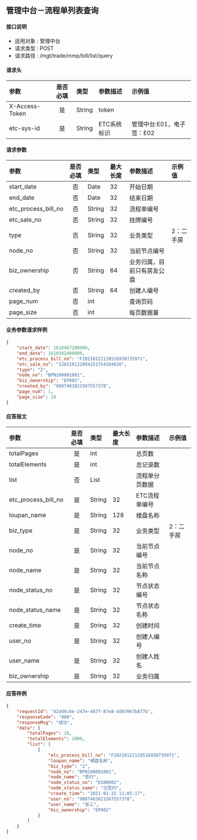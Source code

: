 ## 管理中台－流程单列表查询

#### 接口说明
* 适用对象 : 管理中台
* 请求类型 : POST
* 请求路径 : /mgt/trade/mmp/bill/list/query

#### 请求头
| 参数           | 是否必填 | 类型   | 参数描述    | 示例值                    |
| :------------- | :------: | :----- | :---------- | :------------------------ |
| X-Access-Token |    是    | String | token       |                           |
| etc-sys-id     |    是    | String | ETC系统标识 | 管理中台:E01，电子签：E02 |

#### 请求参数
| 参数 | 是否必填 | 类型 | 最大长度 | 参数描述 | 示例值 |
|:----|:-------:|:-----|:-------|:--------|:------|
| start_date | 否 | Date | 32 | 开始日期 |  |
| end_date | 否 | Date | 32 | 结束日期 |  |
| etc_process_bill_no | 否 | String | 32 | 流程单编号 |  |
| etc_sale_no | 否 | String | 32 | 挂牌编号 |  |
| type | 否 | String | 32 | 业务类型 | 2：二手房 |
| node_no | 否 | String | 32 | 当前节点编号 |  |
| biz_ownership | 否 | String | 64 | 业务归属，目前只有房友公盘 |  |
| created_by | 否 | String | 64 | 创建人编号 |  |
| page_num | 否 | int |  | 查询页码 |  |
| page_size | 否 | int |  | 每页数据量 |  |

#### 业务参数请求样例
```json
{
    "start_date": 1610467200000,
    "end_date": 1610582400000,
    "etc_process_bill_no": "F20210122110516938735971",
    "etc_sale_no": "S20210122094251754204026",
    "type": "2",
    "node_no": "BPN100001001",
    "biz_ownership": "EP002",
    "created_by": "9087403821587557378",
    "page_num": 1,
    "page_size": 10
}
```

#### 应答报文
| 参数 | 是否必填 | 类型 | 最大长度 | 参数描述 | 示例值 |
|:----|:-------:|:----|:--------|:--------|:------|
| totalPages | 是 | int |  | 总页数 |  |
| totalElements | 是 | int |  | 总记录数 |  |
| list | 否 | List |  | 流程单分页数据 |  |
| etc_process_bill_no | 是 | String | 32 | ETC流程单编号 |  |
| loupan_name | 是 | String | 128 | 楼盘名称 |  |
| biz_type | 是 | String | 32 | 业务类型 | 2：二手房 |
| node_no | 是 | String | 32 | 当前节点编号 |  |
| node_name | 是 | String | 32 | 当前节点名称 |  |
| node_status_no | 是 | String | 32 | 节点状态编号 |  |
| node_status_name | 是 | String | 32 | 节点状态名称 |  |
| create_time | 是 | String | 32 | 创建时间 |  |
| user_no | 是 | String | 32 | 创建人编号 |  |
| user_name | 是 | String | 32 | 创建人姓名 |  |
| biz_ownership | 是 | String | 32 | 业务归属 |  |

#### 应答样例
```json
{
    "requestId": "42dd6c6e-247e-487f-87e8-dd97067b877b",
    "responseCode": "000",
    "responseMsg": "成功",
    "data": {
        "totalPages": 20,
        "totalElements": 1000,
        "list": [
            {
                "etc_process_bill_no": "F20210122110516938735971",
                "loupan_name": "楼盘名称",
                "biz_type": "2",
                "node_no": "BPN100001001",
                "node_name": "签约",
                "node_status_no": "ES00002",
                "node_status_name": "已签约",
                "create_time": "2021-01-22 11:05:17",
                "user_no": "9087403821587557378",
                "user_name": "张三",
                "biz_ownership": "EP002"
            }
        ]
    }
}
```
